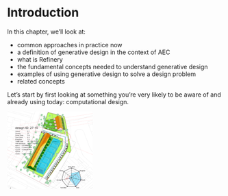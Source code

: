 # Introduction

In this chapter, we’ll look at:

* common approaches in practice now
* a definition of generative design in the context of AEC
* what is Refinery
* the fundamental concepts needed to understand generative design
* examples of using generative design to solve a design problem
* related concepts

Let’s start by first looking at something you’re very likely to be aware of and already using today: computational design.

<img src="../../.gitbook/assets/intro/gendesign.gif" style="width:200px;"/>

